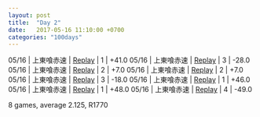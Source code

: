 ```yaml
---
layout: post
title:  "Day 2"
date:   2017-05-16 11:10:00 +0700
categories: "100days"
---
```


05/16 | 上東喰赤速 | <a href="http://tenhou.net/0/?log=2017051612gm-00c1-0000-d0b1d364&tw=2">Replay</a> | 1 | +41.0
05/16 | 上東喰赤速 | <a href="http://tenhou.net/0/?log=2017051613gm-00c1-0000-c6578902&tw=2">Replay</a> | 3 | -28.0
05/16 | 上東喰赤速 | <a href="http://tenhou.net/0/?log=2017051614gm-00c1-0000-cc46b70d&tw=2">Replay</a> | 2 | +7.0
05/16 | 上東喰赤速 | <a href="http://tenhou.net/0/?log=2017051615gm-00c1-0000-ec74e0bd&tw=1">Replay</a> | 2 | +7.0
05/16 | 上東喰赤速 | <a href="http://tenhou.net/0/?log=2017051616gm-00c1-0000-3b28dfdf&tw=2">Replay</a> | 3 | -18.0
05/16 | 上東喰赤速 | <a href="http://tenhou.net/0/?log=2017051617gm-00c1-0000-284882bb&tw=3">Replay</a> | 1 | +46.0
05/16 | 上東喰赤速 | <a href="http://tenhou.net/0/?log=2017051618gm-00c1-0000-547e797b&tw=3">Replay</a> | 1 | +48.0
05/16 | 上東喰赤速 | <a href="http://tenhou.net/0/?log=2017051618gm-00c1-0000-f2f3c079&tw=1">Replay</a> | 4 | -49.0

8 games, average 2.125, R1770
